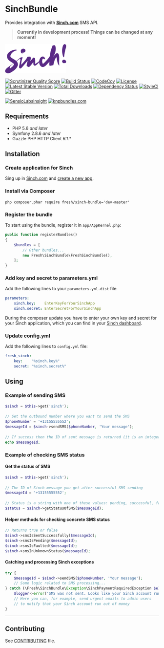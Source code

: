 # SinchBundle

Provides integration with **[Sinch.com](https://www.sinch.com)** SMS API.

> **Currently in development process! Things can be changed at any moment!**

![Sinch Logo](/Resources/images/sinch-logo.png)

[![Scrutinizer Quality Score](https://img.shields.io/scrutinizer/g/fre5h/SinchBundle.svg?style=flat-square)](https://scrutinizer-ci.com/g/fre5h/SinchBundle/)
[![Build Status](https://img.shields.io/travis/fre5h/SinchBundle.svg?style=flat-square)](https://travis-ci.org/fre5h/SinchBundle)
[![CodeCov](https://img.shields.io/codecov/c/github/fre5h/SinchBundle.svg?style=flat-square)](https://codecov.io/github/fre5h/SinchBundle)
[![License](https://img.shields.io/packagist/l/fresh/sinch-bundle.svg?style=flat-square)](https://packagist.org/packages/fresh/sinch-bundle)
[![Latest Stable Version](https://img.shields.io/packagist/v/fresh/sinch-bundle.svg?style=flat-square)](https://packagist.org/packages/fresh/sinch-bundle)
[![Total Downloads](https://img.shields.io/packagist/dt/fresh/sinch-bundle.svg?style=flat-square)](https://packagist.org/packages/fresh/sinch-bundle)
[![Dependency Status](https://img.shields.io/versioneye/d/php/fresh:sinch-bundle.svg?style=flat-square)](https://www.versioneye.com/user/projects/562fcca536d0ab00190015a7)
[![StyleCI](https://styleci.io/repos/44092074/shield?style=flat-square)](https://styleci.io/repos/44092074)
[![Gitter](https://img.shields.io/badge/gitter-join%20chat-brightgreen.svg?style=flat-square)](https://gitter.im/fre5h/SinchBundle)

[![SensioLabsInsight](https://insight.sensiolabs.com/projects/2303fcfb-2e4b-45b3-8b37-6d1e7598acf4/small.png)](https://insight.sensiolabs.com/projects/2303fcfb-2e4b-45b3-8b37-6d1e7598acf4)
[![knpbundles.com](http://knpbundles.com/fre5h/SinchBundle/badge-short)](http://knpbundles.com/fre5h/SinchBundle)

## Requirements

* PHP 5.6 *and later*
* Symfony 2.8.6 *and later*
* Guzzle PHP HTTP Client *6.1.**

## Installation

### Create application for Sinch

Sing up in [Sinch.com](https://www.sinch.com) and [create a new app](https://www.sinch.com/dashboard/#/quickstart).

### Install via Composer

```php composer.phar require fresh/sinch-bundle='dev-master'```

### Register the bundle

To start using the bundle, register it in `app/AppKernel.php`:

```php
public function registerBundles()
{
    $bundles = [
        // Other bundles...
        new Fresh\SinchBundle\FreshSinchBundle(),
    ];
}
```

### Add key and secret to parameters.yml

Add the following lines to your `parameters.yml.dist` file:

```yml
parameters:
    sinch.key:    EnterKeyForYourSinchApp
    sinch.secret: EnterSecretForYourSinchApp
```

During the composer update you have to enter your own key and secret for your Sinch application, which you can find
in your [Sinch dashboard](https://www.sinch.com/dashboard/#/apps).

### Update config.yml

Add the following lines to `config.yml` file:

```yml
fresh_sinch:
    key:    "%sinch.key%"
    secret: "%sinch.secret%"
```

## Using

### Example of sending SMS

```php
$sinch = $this->get('sinch');

// Set the outbound number where you want to send the SMS
$phoneNumber = '+13155555552';
$messageId = $sinch->sendSMS($phoneNumber, 'Your message');

// If success then the ID of sent message is returned (it is an integer value)
echo $messageId;
```

### Example of checking SMS status

#### Get the status of SMS

```php
$sinch = $this->get('sinch');

// The ID of Sinch message you get after successful SMS sending
$messageId = '+13155555552';

// Status is a string with one of these values: pending, successful, faulted, unknown
$status = $sinch->getStatusOfSMS($messageId);
```

#### Helper methods for checking concrete SMS status

```php
// Returns true or false
$sinch->smsIsSentSuccessfully($messageId);
$sinch->smsIsPending($messageId);
$sinch->smsIsFaulted($messageId);
$sinch->smsInUnknownStatus($messageId);
```

#### Catching and processing Sinch exceptions

```php
try {
    $messageId = $sinch->sendSMS($phoneNumber, 'Your message');
    // Some logic related to SMS processing...
} catch (\Fresh\SinchBundle\Exception\SinchPaymentRequiredException $e) {
    $logger->error('SMS was not sent. Looks like your Sinch account run out of money.');
    // Here you can, for example, send urgent emails to admin users
    // to notify that your Sinch account run out of money
}
```

***

## Contributing

See [CONTRIBUTING](https://github.com/fre5h/SinchBundle/blob/master/.github/CONTRIBUTING.md) file.
